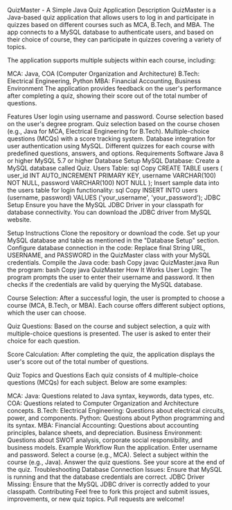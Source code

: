 QuizMaster - A Simple Java Quiz Application
Description
QuizMaster is a Java-based quiz application that allows users to log in and participate in quizzes based on different courses such as MCA, B.Tech, and MBA. The app connects to a MySQL database to authenticate users, and based on their choice of course, they can participate in quizzes covering a variety of topics.

The application supports multiple subjects within each course, including:

MCA: Java, COA (Computer Organization and Architecture)
B.Tech: Electrical Engineering, Python
MBA: Financial Accounting, Business Environment
The application provides feedback on the user's performance after completing a quiz, showing their score out of the total number of questions.

Features
User login using username and password.
Course selection based on the user's degree program.
Quiz selection based on the course chosen (e.g., Java for MCA, Electrical Engineering for B.Tech).
Multiple-choice questions (MCQs) with a score tracking system.
Database integration for user authentication using MySQL.
Different quizzes for each course with predefined questions, answers, and options.
Requirements
Software
Java 8 or higher
MySQL 5.7 or higher
Database Setup
MySQL Database: Create a MySQL database called Quiz.
Users Table:
sql
Copy
CREATE TABLE users (
    user_id INT AUTO_INCREMENT PRIMARY KEY,
    username VARCHAR(100) NOT NULL,
    password VARCHAR(100) NOT NULL
);
Insert sample data into the users table for login functionality:
sql
Copy
INSERT INTO users (username, password) VALUES ('your_username', 'your_password');
JDBC Setup
Ensure you have the MySQL JDBC Driver in your classpath for database connectivity. You can download the JDBC driver from MySQL website.

Setup Instructions
Clone the repository or download the code.
Set up your MySQL database and table as mentioned in the "Database Setup" section.
Configure database connection in the code:
Replace final String URL, USERNAME, and PASSWORD in the QuizMaster class with your MySQL credentials.
Compile the Java code:
bash
Copy
javac QuizMaster.java
Run the program:
bash
Copy
java QuizMaster
How It Works
User Login: The program prompts the user to enter their username and password. It then checks if the credentials are valid by querying the MySQL database.

Course Selection: After a successful login, the user is prompted to choose a course (MCA, B.Tech, or MBA). Each course offers different subject options, which the user can choose.

Quiz Questions: Based on the course and subject selection, a quiz with multiple-choice questions is presented. The user is asked to enter their choice for each question.

Score Calculation: After completing the quiz, the application displays the user's score out of the total number of questions.

Quiz Topics and Questions
Each quiz consists of 4 multiple-choice questions (MCQs) for each subject. Below are some examples:

MCA:
Java: Questions related to Java syntax, keywords, data types, etc.
COA: Questions related to Computer Organization and Architecture concepts.
B.Tech:
Electrical Engineering: Questions about electrical circuits, power, and components.
Python: Questions about Python programming and its syntax.
MBA:
Financial Accounting: Questions about accounting principles, balance sheets, and depreciation.
Business Environment: Questions about SWOT analysis, corporate social responsibility, and business models.
Example Workflow
Run the application.
Enter username and password.
Select a course (e.g., MCA).
Select a subject within the course (e.g., Java).
Answer the quiz questions.
See your score at the end of the quiz.
Troubleshooting
Database Connection Issues: Ensure that MySQL is running and that the database credentials are correct.
JDBC Driver Missing: Ensure that the MySQL JDBC driver is correctly added to your classpath.
Contributing
Feel free to fork this project and submit issues, improvements, or new quiz topics. Pull requests are welcome!
